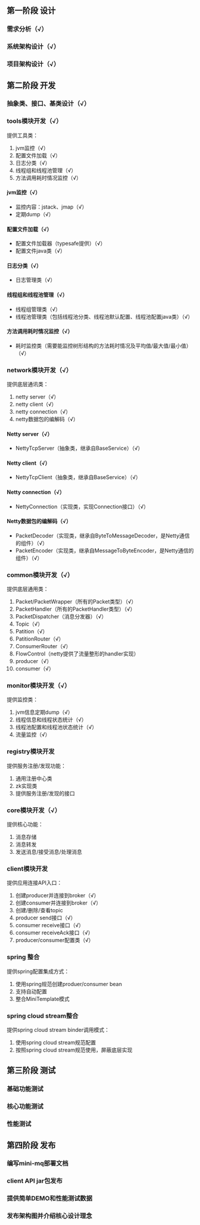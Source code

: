 







## 第一阶段 设计

### 需求分析（√）

### 系统架构设计（√）

### 项目架构设计（√）



## 第二阶段 开发

### 抽象类、接口、基类设计（√）

### tools模块开发（√）

提供工具类：

1. jvm监控（√）
2. 配置文件加载（√）
3. 日志分类（√）
4. 线程组和线程池管理（√）
5. 方法调用耗时情况监控（√）



#### jvm监控（√）

* 监控内容：jstack、jmap（√）
* 定期dump（√）

#### 配置文件加载（√）

* 配置文件加载器（typesafe提供）（√）
* 配置文件java类（√）

#### 日志分类（√）

* 日志管理类（√）

#### 线程组和线程池管理（√）

* 线程组管理类（√）
* 线程池管理类（包括线程池分类、线程池默认配置、线程池配置java类）（√）


#### 方法调用耗时情况监控（√）

* 耗时监控类（需要能监控树形结构的方法耗时情况及平均值/最大值/最小值）（√）


### network模块开发（√）

提供底层通讯类：

1. netty server（√）
2. netty client（√）
3. netty connection（√）
4. netty数据包的编解码（√）

#### Netty server（√）

* NettyTcpServer（抽象类，继承自BaseService）（√）

#### Netty client（√）

* NettyTcpClient（抽象类，继承自BaseService）（√）

#### Netty connection（√）

* NettyConnection（实现类，实现Connection接口）（√）

#### Netty数据包的编解码（√）

* PacketDecoder（实现类，继承自ByteToMessageDecoder，是Netty通信的组件）（√）
* PacketEncoder（实现类，继承自MessageToByteEncoder，是Netty通信的组件）（√）



### common模块开发（√）

提供底层通用类：

1. Packet/PacketWrapper（所有的Packet类型）（√）
2. PacketHandler（所有的PacketHandler类型）（√）
3. PacketDispatcher（消息分发器）（√）
4. Topic（√）
5. Patition（√）
6. PatitionRouter（√）
7. ConsumerRouter（√）
8. FlowControl（netty提供了流量整形的handler实现）
9. producer（√）
10. consumer（√）



### monitor模块开发（√）

提供监控类：

1. jvm信息定期dump（√）
2. 线程信息和线程状态统计（√）
3. 线程池配置和线程池状态统计（√）
4. 流量监控（√）



### registry模块开发

提供服务注册/发现功能：

1. 通用注册中心类
2. zk实现类
3. 提供服务注册/发现的接口



### core模块开发（√）

提供核心功能：

1. 消息存储
2. 消息转发
3. 发送消息/接受消息/处理消息



### client模块开发

提供应用连接API入口：

1. 创建producer并连接到broker（√）
2. 创建consumer并连接到broker（√）
3. 创建/删除/查看topic
4. producer send接口（√）
5. consumer receive接口（√）
6. consumer receiveAck接口（√）
7. producer/consumer配置类（√）





### spring 整合

提供spring配置集成方式：

1. 使用spring规范创建produer/consumer bean
2. 支持自动配置
3. 整合MiniTemplate模式



### spring cloud stream整合

提供spring cloud stream binder调用模式：

1. 使用spring cloud stream规范配置
2. 按照spring cloud stream规范使用，屏蔽底层实现





## 第三阶段 测试

### 基础功能测试

### 核心功能测试

### 性能测试



## 第四阶段 发布

### 编写mini-mq部署文档

### client API jar包发布

### 提供简单DEMO和性能测试数据

### 发布架构图并介绍核心设计理念